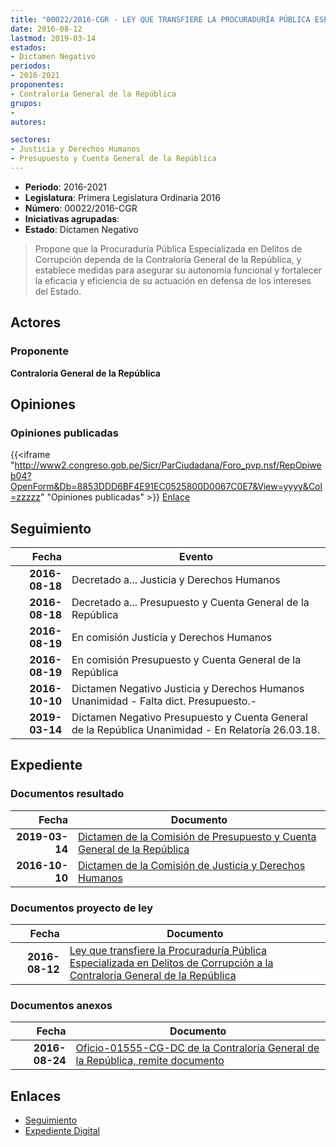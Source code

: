 ```yaml
---
title: "00022/2016-CGR - LEY QUE TRANSFIERE LA PROCURADURÍA PÚBLICA ESPECIALIZADA EN DELITOS DE CORRUPCIÓN A LA CONTRALORÍA GENERAL DE LA REPÚBLICA"
date: 2016-08-12
lastmod: 2019-03-14
estados:
- Dictamen Negativo
periodos:
- 2016-2021
proponentes:
- Contraloría General de la República
grupos:
- 
autores:

sectores:
- Justicia y Derechos Humanos
- Presupuesto y Cuenta General de la República
---
```

- **Periodo**: 2016-2021
- **Legislatura**: Primera Legislatura Ordinaria 2016
- **Número**: 00022/2016-CGR
- **Iniciativas agrupadas**: 
- **Estado**: Dictamen Negativo

> Propone que la Procuraduría Pública Especializada en Delitos de Corrupción dependa de la Contraloría General de la República, y establece medidas para asegurar su autonomía funcional y fortalecer la eficacia y eficiencia de su actuación en defensa de los intereses del Estado.


## Actores

### Proponente

**Contraloría General de la República**

## Opiniones

### Opiniones publicadas

{{<iframe "http://www2.congreso.gob.pe/Sicr/ParCiudadana/Foro_pvp.nsf/RepOpiweb04?OpenForm&Db=8853DDD6BF4E91EC0525800D0067C0E7&View=yyyy&Col=zzzzz" "Opiniones publicadas" >}}
[Enlace](http://www2.congreso.gob.pe/Sicr/ParCiudadana/Foro_pvp.nsf/RepOpiweb04?OpenForm&Db=8853DDD6BF4E91EC0525800D0067C0E7&View=yyyy&Col=zzzzz)


## Seguimiento

| Fecha | Evento |
|------:|--------|
| **2016-08-18** | Decretado a... Justicia y Derechos Humanos |
| **2016-08-18** | Decretado a... Presupuesto y Cuenta General de la República |
| **2016-08-19** | En comisión Justicia y Derechos Humanos |
| **2016-08-19** | En comisión Presupuesto y Cuenta General de la República |
| **2016-10-10** | Dictamen Negativo Justicia y Derechos Humanos Unanimidad - Falta dict. Presupuesto.- |
| **2019-03-14** | Dictamen Negativo Presupuesto y Cuenta General de la República Unanimidad - En Relatoría 26.03.18. |

## Expediente

### Documentos resultado

| Fecha | Documento |
|------:|-----------|
| **2019-03-14** | [Dictamen de la Comisión de Presupuesto y Cuenta General de la República](http://www.leyes.congreso.gob.pe/Documentos/2016_2021/Dictamenes/Proyectos_de_Ley/00022DC17MAY20190314.pdf) |
| **2016-10-10** | [Dictamen de la Comisión de Justicia y Derechos Humanos](http://www.leyes.congreso.gob.pe/Documentos/2016_2021/Dictamenes/Proyectos_de_Ley/00022DC15MAY20161010.pdf) |

### Documentos proyecto de ley

| Fecha | Documento |
|------:|-----------|
| **2016-08-12** | [Ley que transfiere la Procuraduría Pública Especializada en Delitos de Corrupción a la Contraloría General de la República](http://www.leyes.congreso.gob.pe/Documentos/2016_2021/Proyectos_de_Ley_y_de_Resoluciones_Legislativas/PL0001020160811..pdf) |

### Documentos anexos

| Fecha | Documento |
|------:|-----------|
| **2016-08-24** | [Oficio-01555-CG-DC de la Contraloría General de la República, remite documento](http://www.leyes.congreso.gob.pe/Documentos/2016_2021/Oficios/Otras_Instituciones/oficio-01555-2016-CG-DC.pdf) |

## Enlaces

- [Seguimiento](http://www2.congreso.gob.pe/Sicr/TraDocEstProc/CLProLey2016.nsf/f7fff46988ca05b1052578e100829cc7/88f709a5e7d73da90525800d00692069?OpenDocument)
- [Expediente Digital](http://www2.congreso.gob.pe/Sicr/TraDocEstProc/Expvirt_2011.nsf/visbusqptramdoc1621/00022?opendocument)

